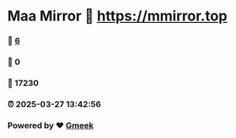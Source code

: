 # Maa Mirror :link: https://mmirror.top 
### :page_facing_up: [6](https://mmirror.top/tag.html) 
### :speech_balloon: 0 
### :hibiscus: 17230 
### :alarm_clock: 2025-03-27 13:42:56 
### Powered by :heart: [Gmeek](https://github.com/Meekdai/Gmeek)
